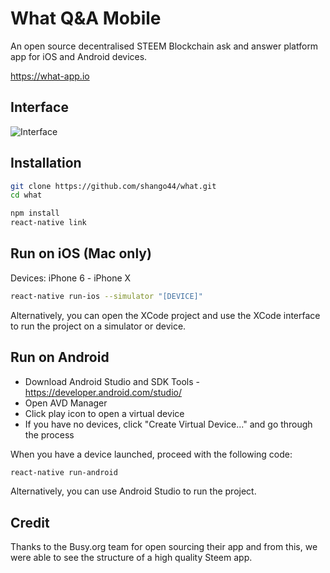 # What Q&A Mobile

An open source decentralised STEEM Blockchain ask and answer platform app for iOS and Android devices.

https://what-app.io 

## Interface

![Interface](https://steemitimages.com/DQmSUiBYaMvhZDx8BRGfMrggkvGd44joUxmJDaz3euofEwW/image.png)

## Installation

```bash
git clone https://github.com/shango44/what.git
cd what

npm install
react-native link
```

## Run on iOS (Mac only)

Devices: iPhone 6 - iPhone X

```bash
react-native run-ios --simulator "[DEVICE]"
```

Alternatively, you can open the XCode project and use the XCode interface to run the project on a simulator or device.

## Run on Android

* Download Android Studio and SDK Tools - https://developer.android.com/studio/
* Open AVD Manager
* Click play icon to open a virtual device
* If you have no devices, click "Create Virtual Device..." and go through the process

When you have a device launched, proceed with the following code:

```bash
react-native run-android
```

Alternatively, you can use Android Studio to run the project.

## Credit

Thanks to the Busy.org team for open sourcing their app and from this, we were able to see the structure of a high quality Steem app.